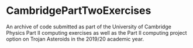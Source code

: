# CambridgePartTwoExercises
An archive of code submitted as part of the University of Cambridge Physics Part II computing exercises as well as the Part II computing project option on Trojan Asteroids in the 2019/20 academic year.


